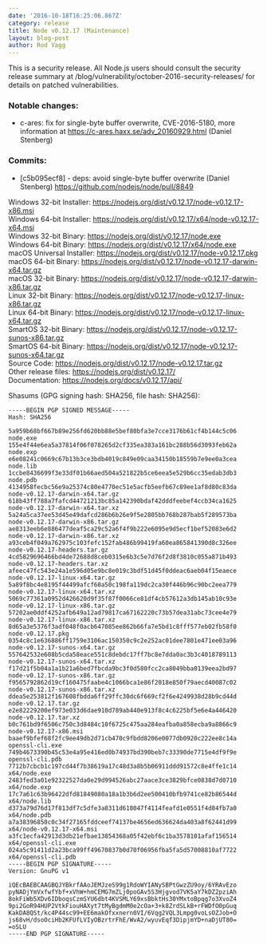 ```yaml
---
date: '2016-10-18T16:25:06.867Z'
category: release
title: Node v0.12.17 (Maintenance)
layout: blog-post
author: Rod Vagg
---
```


<!--lint disable prohibited-strings-->
<!--lint disable maximum-line-length-->
<!--lint disable no-literal-urls-->
<!--lint disable no-shortcut-reference-link-->

This is a security release. All Node.js users should consult the security release summary at /blog/vulnerability/october-2016-security-releases/ for details on patched vulnerabilities.

### Notable changes:

- c-ares: fix for single-byte buffer overwrite, CVE-2016-5180, more information at https://c-ares.haxx.se/adv_20160929.html (Daniel Stenberg)

### Commits:

- [c5b095ecf8] - deps: avoid single-byte buffer overwrite (Daniel Stenberg) https://github.com/nodejs/node/pull/8849

Windows 32-bit Installer: https://nodejs.org/dist/v0.12.17/node-v0.12.17-x86.msi \
Windows 64-bit Installer: https://nodejs.org/dist/v0.12.17/x64/node-v0.12.17-x64.msi \
Windows 32-bit Binary: https://nodejs.org/dist/v0.12.17/node.exe \
Windows 64-bit Binary: https://nodejs.org/dist/v0.12.17/x64/node.exe \
macOS Universal Installer: https://nodejs.org/dist/v0.12.17/node-v0.12.17.pkg \
macOS 64-bit Binary: https://nodejs.org/dist/v0.12.17/node-v0.12.17-darwin-x64.tar.gz \
macOS 32-bit Binary: https://nodejs.org/dist/v0.12.17/node-v0.12.17-darwin-x86.tar.gz \
Linux 32-bit Binary: https://nodejs.org/dist/v0.12.17/node-v0.12.17-linux-x86.tar.gz \
Linux 64-bit Binary: https://nodejs.org/dist/v0.12.17/node-v0.12.17-linux-x64.tar.gz \
SmartOS 32-bit Binary: https://nodejs.org/dist/v0.12.17/node-v0.12.17-sunos-x86.tar.gz \
SmartOS 64-bit Binary: https://nodejs.org/dist/v0.12.17/node-v0.12.17-sunos-x64.tar.gz \
Source Code: https://nodejs.org/dist/v0.12.17/node-v0.12.17.tar.gz \
Other release files: https://nodejs.org/dist/v0.12.17/ \
Documentation: https://nodejs.org/docs/v0.12.17/api/

Shasums (GPG signing hash: SHA256, file hash: SHA256):

```
-----BEGIN PGP SIGNED MESSAGE-----
Hash: SHA256

5a959b68bf667b89e256fd620bb88e5bef80bfa3e7cce3176b61cf4b144c5c06  node.exe
155e4f44e6ea5a37814f06f078265d2cf335ea383a161bc288b56d3093feb62a  node.exp
e6e08241c0669c67b13b3ce3bdb4019c849e09caa34150b18559b7e9ee0a3cea  node.lib
1ccbe8436699f3e33df01b66aed504a521822b5ce6eea5e529b6cc35edab3db3  node.pdb
4134958fecbc56e9a25374c80e4770ec51e5acfb5eefb67c89ee1af8d80c83da  node-v0.12.17-darwin-x64.tar.gz
618b43ff788a7fafcd44721213bc85a142390bdaf42dddfeebef4ccb34ca1625  node-v0.12.17-darwin-x64.tar.xz
5a24a5ca37ee53d45e49dafcd286b6b26e9f5e2805bb768b287bab5f289573ba  node-v0.12.17-darwin-x86.tar.gz
ae8313eeb6e886477deaf5ca29c52a6f4f9b222e6095e9d5ecf1bef52083e6d2  node-v0.12.17-darwin-x86.tar.xz
a93ceb4f049a762975c103fefc152fab486b99419fa60ea865841390d8c326ee  node-v0.12.17-headers.tar.gz
4cd5829696466bd4de72688d8ceb0315e6b3c5e7d76f2d8f3810c055a871b493  node-v0.12.17-headers.tar.xz
afeec47fc543e24a1e596d05e9bc8e019c3bdf51d45f0ddeac6aeb04f15eaece  node-v0.12.17-linux-x64.tar.gz
5a89f8bc4e8195f44499afcf60a50c198fa119dc2ca30f446b96c90bc2eea779  node-v0.12.17-linux-x64.tar.xz
5069c77361a0952d426620d9f35f87f0066ce81df4cb57612a3db145ab10c93e  node-v0.12.17-linux-x86.tar.gz
57202ae0ddf4252afb649a12ad79817ca67162220c73b57dea31abc73cee4e79  node-v0.12.17-linux-x86.tar.xz
8d65a3e5376f3adf048f0acb647085ee862b66fa7e5bd1c8fff577eb02fb58f0  node-v0.12.17.pkg
0354c8c1e636886ff1759e3106ac150350c9c2e252ac01dee7801e471ee03a96  node-v0.12.17-sunos-x64.tar.gz
557642532e608b5cda58eace551c8debdc17ff7bc8e7dda0ac3b3c4018789113  node-v0.12.17-sunos-x64.tar.xz
f17d21f5b04a1a1b21a6bed7fbcda9bc3f0d580fcc2ca8049bba0139eea2bd97  node-v0.12.17-sunos-x86.tar.gz
f9565792862d19cf160475faabe4c1066bca1e86f2018e850f79aecd40087c02  node-v0.12.17-sunos-x86.tar.xz
ddea5e253812f167608fbdda6ff29ffc30dc6f669cf2f6e4249938d28b9cd44d  node-v0.12.17.tar.gz
e2e82229200ef973e033d6dae910d789ab440e913f8c4c6225bf5e6e4a446420  node-v0.12.17.tar.xz
b0c761bd9f6506c750c3d8484c10f6725c475aa284eafba0a858ecba9a8866c9  node-v0.12.17-x86.msi
baaef9bfef68f2fc9ee49db2d71cb470c9fbdd8206e0077db0920c222ee8c14a  openssl-cli.exe
749b4673390b45c53e4a95e416ed0b74937bd390beb7c33390de7715e4df9f9e  openssl-cli.pdb
7712b7cbcb1c197cd44f7b38619a17c48d3a8b5b06911ddd91572c8e4ffe1c14  x64/node.exe
2483fed3a01e92322527da0e29d994526abc27aace3ce3829bfce0838d7d0710  x64/node.exp
17c7a61c63b96422dfd81849080a18a1b3b6d2ee500410bfb9741ce82b86544d  x64/node.lib
d373a79d76d17f813df7c5dfe3a8311d618047f4114feafd1e0551f4d84fb7a0  x64/node.pdb
a7a38396850c0c34f27165fddceef74137be4656ed636624da403a8f62441d99  x64/node-v0.12.17-x64.msi
a3fc1ecfa42913d3db21efbae13854368a05f42ebf6c1ba3578101afaf156514  x64/openssl-cli.exe
024a5c91411d2a23bca99ff49670837b0d70f06956fba5fa5d57008810af7722  x64/openssl-cli.pdb
-----BEGIN PGP SIGNATURE-----
Version: GnuPG v1

iQEcBAEBCAAGBQJYBkrfAAoJEMJzeS99g1RdoWYIANySBPtGwzZU9oy/6YRAvEzo
pyNADjYmVxfwfYbf+xVhW+hmCEMG7mZLj0poGAv5S3Hjgvod7VK5aY7kDZ2pziAh
8okFiWb5XDv6IDboqsCzmSYU6dbt4KVSMLY69xsBbktHs30YMxtoBpqg7o3XvoZ4
9pi2GoR94HUP2VtkFiouHAXyt7tMyBgdmM0e2cOa+3+k8ZrdSLkB+rFWDfO0pGuq
KakDA8QSt/kc4P44sc99+EE6makOfxxnern0VI/6Vqg2VQL3Lmpg0voLsOZJob+O
js68vH/dsoOciHb2KFUfLVIyOBzrtrFhE/WvA2/wyuvEqf3DipjmYD+naDjUT80=
=oSLU
-----END PGP SIGNATURE-----

```
